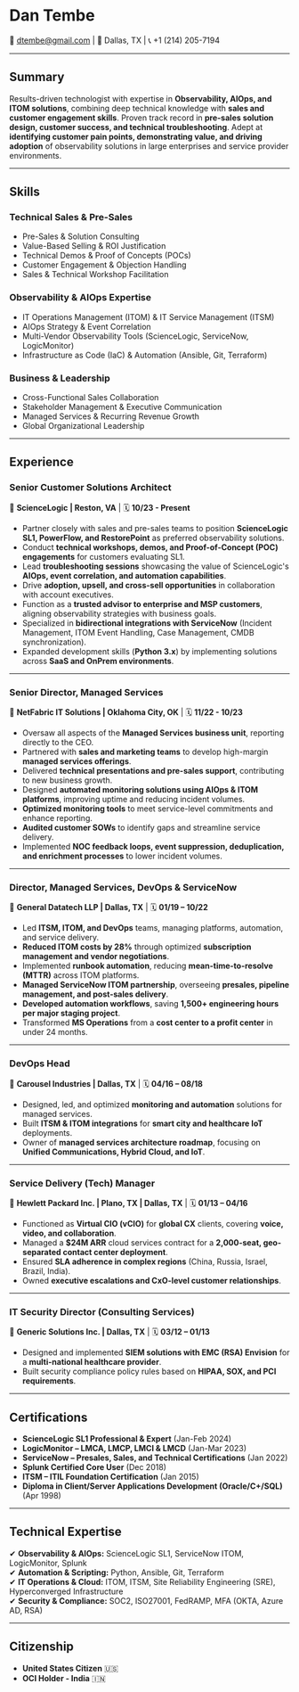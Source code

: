# Dan Tembe

📧 dtembe@gmail.com | 📍 Dallas, TX | 📞 +1 (214) 205-7194

---

## Summary

Results-driven technologist with expertise in **Observability, AIOps, and ITOM solutions**, combining deep technical knowledge with **sales and customer engagement skills**. Proven track record in **pre-sales solution design, customer success, and technical troubleshooting**. Adept at **identifying customer pain points, demonstrating value, and driving adoption** of observability solutions in large enterprises and service provider environments.

---

## Skills

### **Technical Sales & Pre-Sales**
- Pre-Sales & Solution Consulting
- Value-Based Selling & ROI Justification
- Technical Demos & Proof of Concepts (POCs)
- Customer Engagement & Objection Handling
- Sales & Technical Workshop Facilitation

### **Observability & AIOps Expertise**
- IT Operations Management (ITOM) & IT Service Management (ITSM)
- AIOps Strategy & Event Correlation
- Multi-Vendor Observability Tools (ScienceLogic, ServiceNow, LogicMonitor)
- Infrastructure as Code (IaC) & Automation (Ansible, Git, Terraform)

### **Business & Leadership**
- Cross-Functional Sales Collaboration
- Stakeholder Management & Executive Communication
- Managed Services & Recurring Revenue Growth
- Global Organizational Leadership

---

## Experience

### **Senior Customer Solutions Architect**  
📍 **ScienceLogic | Reston, VA** | 🗓 **10/23 - Present**  

- Partner closely with sales and pre-sales teams to position **ScienceLogic SL1, PowerFlow, and RestorePoint** as preferred observability solutions.  
- Conduct **technical workshops, demos, and Proof-of-Concept (POC) engagements** for customers evaluating SL1.  
- Lead **troubleshooting sessions** showcasing the value of ScienceLogic's **AIOps, event correlation, and automation capabilities**.  
- Drive **adoption, upsell, and cross-sell opportunities** in collaboration with account executives.  
- Function as a **trusted advisor to enterprise and MSP customers**, aligning observability strategies with business goals.  
- Specialized in **bidirectional integrations with ServiceNow** (Incident Management, ITOM Event Handling, Case Management, CMDB synchronization).  
- Expanded development skills (**Python 3.x**) by implementing solutions across **SaaS and OnPrem environments**.  

---

### **Senior Director, Managed Services**  
📍 **NetFabric IT Solutions | Oklahoma City, OK** | 🗓 **11/22 - 10/23**  

- Oversaw all aspects of the **Managed Services business unit**, reporting directly to the CEO.  
- Partnered with **sales and marketing teams** to develop high-margin **managed services offerings**.  
- Delivered **technical presentations and pre-sales support**, contributing to new business growth.  
- Designed **automated monitoring solutions using AIOps & ITOM platforms**, improving uptime and reducing incident volumes.  
- **Optimized monitoring tools** to meet service-level commitments and enhance reporting.  
- **Audited customer SOWs** to identify gaps and streamline service delivery.  
- Implemented **NOC feedback loops, event suppression, deduplication, and enrichment processes** to lower incident volumes.  

---

### **Director, Managed Services, DevOps & ServiceNow**  
📍 **General Datatech LLP | Dallas, TX** | 🗓 **01/19 – 10/22**  

- Led **ITSM, ITOM, and DevOps** teams, managing platforms, automation, and service delivery.  
- **Reduced ITOM costs by 28%** through optimized **subscription management and vendor negotiations**.  
- Implemented **runbook automation**, reducing **mean-time-to-resolve (MTTR)** across ITOM platforms.  
- **Managed ServiceNow ITOM partnership**, overseeing **presales, pipeline management, and post-sales delivery**.  
- **Developed automation workflows**, saving **1,500+ engineering hours per major staging project**.  
- Transformed **MS Operations** from a **cost center to a profit center** in under 24 months.  

---

### **DevOps Head**  
📍 **Carousel Industries | Dallas, TX** | 🗓 **04/16 – 08/18**  

- Designed, led, and optimized **monitoring and automation** solutions for managed services.  
- Built **ITSM & ITOM integrations** for **smart city and healthcare IoT** deployments.  
- Owner of **managed services architecture roadmap**, focusing on **Unified Communications, Hybrid Cloud, and IoT**.  

---

### **Service Delivery (Tech) Manager**  
📍 **Hewlett Packard Inc. | Plano, TX | Dallas, TX** | 🗓 **01/13 – 04/16**  

- Functioned as **Virtual CIO (vCIO)** for **global CX** clients, covering **voice, video, and collaboration**.  
- Managed a **$24M ARR** cloud services contract for a **2,000-seat, geo-separated contact center deployment**.  
- Ensured **SLA adherence in complex regions** (China, Russia, Israel, Brazil, India).  
- Owned **executive escalations and CxO-level customer relationships**.  

---

### **IT Security Director (Consulting Services)**  
📍 **Generic Solutions Inc. | Dallas, TX** | 🗓 **03/12 – 01/13**  

- Designed and implemented **SIEM solutions with EMC (RSA) Envision** for a **multi-national healthcare provider**.  
- Built security compliance policy rules based on **HIPAA, SOX, and PCI requirements**.  

---

## Certifications

- **ScienceLogic SL1 Professional & Expert** (Jan-Feb 2024)  
- **LogicMonitor – LMCA, LMCP, LMCI & LMCD** (Jan-Mar 2023)  
- **ServiceNow – Presales, Sales, and Technical Certifications** (Jan 2022)  
- **Splunk Certified Core User** (Dec 2018)  
- **ITSM – ITIL Foundation Certification** (Jan 2015)  
- **Diploma in Client/Server Applications Development (Oracle/C+/SQL)** (Apr 1998)  

---

## Technical Expertise

✔ **Observability & AIOps:** ScienceLogic SL1, ServiceNow ITOM, LogicMonitor, Splunk  
✔ **Automation & Scripting:** Python, Ansible, Git, Terraform  
✔ **IT Operations & Cloud:** ITOM, ITSM, Site Reliability Engineering (SRE), Hyperconverged Infrastructure  
✔ **Security & Compliance:** SOC2, ISO27001, FedRAMP, MFA (OKTA, Azure AD, RSA)  

---

## Citizenship

- **United States Citizen** 🇺🇸  
- **OCI Holder - India** 🇮🇳  
